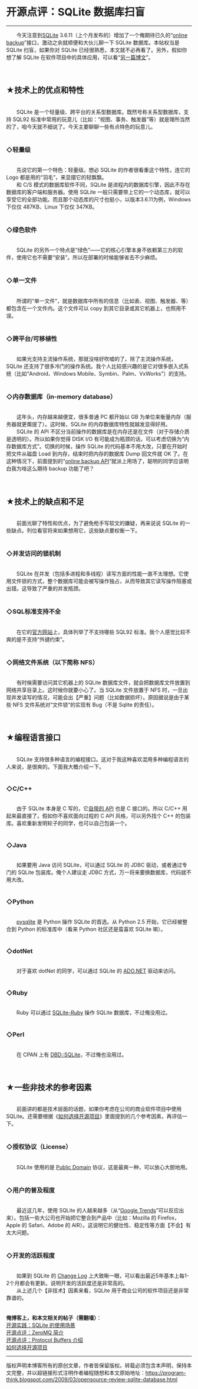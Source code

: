 # 开源点评：SQLite 数据库扫盲 

-----

<div class="post-body entry-content">
　　今天注意到<a href="http://www.sqlite.org/" rel="nofollow" target="_blank">SQLite</a> 3.6.11（上个月发布的）增加了一个俺期待已久的“<a href="http://www.sqlite.org/backup.html" rel="nofollow" target="_blank">online backup</a>”接口，激动之余就顺便和大伙儿聊一下 SQLite 数据库。本帖权当是 SQLite 扫盲，如果你对 SQLite 已经很熟悉，本文就不必再看了。另外，假如你想了解 SQLite 在软件项目中的具体应用，可以看“<a href="../../2009/04/how-to-use-sqlite.md">另一篇博文</a>”。<a name="more"></a><br/>
<br/>
<br/>
<h2>★技术上的优点和特性</h2><br/>
　　SQLite 是一个轻量级、跨平台的关系型数据库。既然号称关系型数据库，支持 SQL92 标准中常用的玩意儿（比如：“视图、事务、触发器”等）就是理所当然的了，咱今天就不细说了。今天主要聊聊一些有点特色的玩意儿。<br/>
<br/>
<h3>◇轻量级</h3><br/>
　　先说它的第一个特色：轻量级。想必 SQLite 的作者很看重这个特性，连它的 Logo 都是用的“羽毛”，来显摆它的轻飘飘。<br/>
　　和 C/S 模式的数据库软件不同，SQLite 是进程内的数据库引擎，因此不存在数据库的客户端和服务器。使用 SQLite 一般只需要带上它的一个动态库，就可以享受它的全部功能。而且那个动态库的尺寸也挺小，以版本3.6.11为例，Windows 下仅仅 487KB、Linux 下仅仅 347KB。<br/>
<br/>
<h3>◇绿色软件</h3><br/>
　　SQLite 的另外一个特点是“绿色”——它的核心引擎本身不依赖第三方的软件，使用它也不需要“安装”。所以在部署的时候能够省去不少麻烦。<br/>
<br/>
<h3>◇单一文件</h3><br/>
　　所谓的“单一文件”，就是数据库中所有的信息（比如表、视图、触发器、等）都包含在一个文件内。这个文件可以 copy 到其它目录或其它机器上，也照用不误。<br/>
<br/>
<h3>◇跨平台/可移植性</h3><br/>
　　如果光支持主流操作系统，那就没啥好吹嘘的了。除了主流操作系统，SQLite 还支持了很多冷门的操作系统。我个人比较感兴趣的是它对很多嵌入式系统（比如“Android、Windows Mobile、Symbin、Palm、VxWorks”）的支持。<br/>
<br/>
<h3>◇内存数据库（in-memory database）</h3><br/>
　　这年头，内存越来越便宜，很多普通 PC 都开始以 GB 为单位来衡量内存（服务器就更甭提了）。这时候，SQLite 的内存数据库特性就越发显得好用。<br/>
　　SQLite 的 API 不区分当前操作的数据库是在内存还是在文件（对于存储介质是透明的）。所以如果你觉得 DISK I/O 有可能成为瓶颈的话，可以考虑切换为“内存数据库方式”。切换的时候，操作 SQLite 的代码基本不用大改，只要在开始时把文件从磁盘 Load 到内存，结束时把内存的数据库 Dump 回文件就 OK 了。在这种情况下，前面提到的“<a href="http://www.sqlite.org/backup.html" rel="nofollow" target="_blank">online backup API</a>”就派上用场了，聪明的同学应该明白我为啥这么期待 backup 功能了吧？<br/>
<br/>
<br/>
<h2>★技术上的缺点和不足</h2><br/>
　　前面光聊了特性和优点，为了避免枪手写软文的嫌疑，再来说说 SQLite 的一些缺点。列位看官将来如果想用它，这些缺点要权衡一下。<br/>
<br/>
<h3>◇并发访问的锁机制</h3><br/>
　　SQLite 在并发（包括多进程和多线程）读写方面的性能一直不太理想。它使用文件锁的方式，整个数据库可能会被写操作独占，从而导致其它读写操作阻塞或出错。这导致了严重的并发瓶颈。<br/>
<br/>
<h3>◇SQL标准支持不全</h3><br/>
　　在它的<a href="http://www.sqlite.org/omitted.html" rel="nofollow" target="_blank">官方网站</a>上，具体列举了不支持哪些 SQL92 标准。我个人感觉比较不爽的是不支持“外键约束”。<br/>
<br/>
<h3>◇网络文件系统（以下简称 NFS）</h3><br/>
　　有时候需要访问其它机器上的 SQLite 数据库文件，就会把数据库文件放置到网络共享目录上。这时候你就要小心了。当 SQLite 文件放置于 NFS 时，一旦出现并发读写的情况，可能会出【严重】问题（比如数据损坏）。原因据说是由于某些 NFS 文件系统对”文件锁“的实现有 Bug（不是 Sqlite 的责任）。<br/>
<br/>
<br/>
<h2>★编程语言接口</h2><br/>
　　SQLite 支持很多种语言的编程接口。这对于我这种喜欢混用多种编程语言的人来说，是很爽的。下面我大概介绍一下。<br/>
<br/>
<h3>◇C/C++</h3><br/>
　　由于 SQLite 本身是 C 写的，它<a href="http://www.sqlite.org/cintro.html" rel="nofollow" target="_blank">自带的 API</a> 也是 C 接口的。所以 C/C++ 用起来最直接了。假如你不喜欢面向过程的 C API 风格，可以另外找个 C++ 的包装库。喜欢重新发明轮子的同学，也可以自己包装一个。<br/>
<br/>
<h3>◇Java</h3><br/>
　　如果要用 Java 访问 SQLite，可以通过 SQLite 的 JDBC 驱动，或者通过专门的 SQLite 包装库。俺个人建议走 JDBC 方式，万一将来要换数据库，代码就不用大改。<br/>
<br/>
<h3>◇Python</h3><br/>
　　<a href="http://www.pysqlite.org/" rel="nofollow" target="_blank">pysqlite</a> 是 Python 操作 SQLite 的首选。从 Python 2.5 开始，它已经被整合到 Python 的标准库中（看来 Python 社区还是蛮喜欢 SQLite 嘛）。<br/>
<br/>
<h3>◇dotNet</h3><br/>
　　对于喜欢 dotNet 的同学，可以通过 SQLite 的 <a href="http://sqlite.phxsoftware.com/" rel="nofollow" target="_blank">ADO.NET</a> 驱动来访问。<br/>
<br/>
<h3>◇Ruby</h3><br/>
　　Ruby 可以通过 <a href="http://rubyforge.org/projects/sqlite-ruby/" rel="nofollow" target="_blank">SQLite-Ruby</a> 操作 SQLite 数据库，不过俺没用过。<br/>
<br/>
<h3>◇Perl</h3><br/>
　　在 CPAN 上有 <a href="http://search.cpan.org/search%3fmodule=DBD::SQLite" rel="nofollow" target="_blank">DBD::SQLite</a>，不过俺也没用过。<br/>
<br/>
<br/>
<h2>★一些非技术的参考因素</h2><br/>
　　前面讲的都是技术层面的话题，如果你考虑在公司的商业软件项目中使用 SQLite。还需要根据《<a href="http://program-think.blogspot.com/2009/02/how-to-choose-opensource-project.html">如何选择开源项目</a>》里面提到的几个参考因素，再评估一下。<br/>
<br/>
<h3>◇授权协议（License）</h3><br/>
　　SQLite 使用的是 <a href="https://en.wikipedia.org/wiki/Public_domain" rel="nofollow" target="_blank">Public Domain</a> 协议，这是最爽一种，可以放心大胆地用。<br/>
<br/>
<h3>◇用户的普及程度</h3><br/>
　　最近这几年，使用 SQLite 的人越来越多（从“<a href="https://www.google.com/trends?q=sqlite" rel="nofollow" target="_blank">Google Trends</a>”可以反应出来）。包括一些大公司也开始把它整合到产品中（比如：Mozilla 的 Firefox，Apple 的 Safari、Adobe 的 AIR）。这说明它的健壮性、稳定性等方面【不会】有太大问题。<br/>
<br/>
<h3>◇开发的活跃程度</h3><br/>
　　如果到 SQLite 的 <a href="http://www.sqlite.org/changes.html" rel="nofollow" target="_blank">Change Log</a> 上大致瞅一眼，可以看出最近5年基本上每1-2个月都会有更新。说明开发的活跃度还是非常高的。<br/>
　　从上述几个【非技术】因素来看，SQLite 用于商业公司的软件项目还是非常靠谱的。<br/>
<br/>
<br/>
<b>俺博客上，和本文相关的帖子（需翻墙）</b>：<br/>
<a href="../../2009/04/how-to-use-sqlite.md">开源实践：SQLite 的使用场景</a><br/>
<a href="../../2011/08/opensource-review-zeromq.md">开源点评：ZeroMQ 简介</a><br/>
<a href="../../2009/05/opensource-review-protocol-buffers.md">开源点评：Protocol Buffers 介绍</a><br/>
<a href="../../2009/02/how-to-choose-opensource-project.md">如何选择开源项目</a>
</div>


------------------------------------------------

版权声明本博客所有的原创文章，作者皆保留版权。转载必须包含本声明，保持本文完整，并以超链接形式注明作者编程随想和本文原始地址：https://program-think.blogspot.com/2009/03/opensource-review-sqlite-database.html
